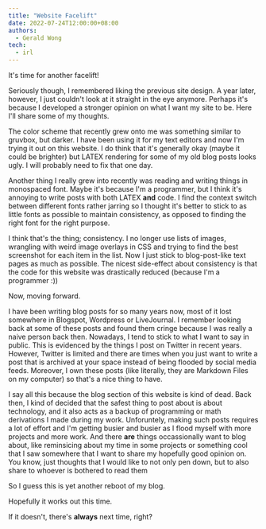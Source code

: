 ```yaml
---
title: "Website Facelift"
date: 2022-07-24T12:00:00+08:00
authors:
  - Gerald Wong
tech: 
  - irl
---
```

It's time for another facelift!

Seriously though, I remembered liking the previous site design.
A year later, however, I just couldn't look at it straight in the eye anymore. 
Perhaps it's because I developed a stronger opinion on what I want my site to be.
Here I'll share some of my thoughts.

<!--more-->

The color scheme that recently grew onto me was something similar to gruvbox, but darker. 
I have been using it for my text editors and now I'm trying it out on this website. 
I do think that it's generally okay (maybe it could be brighter) but LATEX rendering for some of my old blog posts looks ugly.
I will probably need to fix that one day.

Another thing I really grew into recently was reading and writing things in monospaced font. 
Maybe it's because I'm a programmer, but I think it's annoying to write posts with both LATEX **and** code. 
I find the context switch between different fonts rather jarring so I thought it's better to stick to as little fonts as possible to maintain consistency, as opposed to finding the right font for the right purpose.  

I think that's the thing; consistency.
I no longer use lists of images,  wrangling with weird image overlays in CSS and trying to find the best screenshot for each item in the list. 
Now I just stick to blog-post-like text pages as much as possible. 
The nicest side-effect about consistency is that the code for this website was drastically reduced (because I'm a programmer :))

Now, moving forward. 

I have been writing blog posts for so many years now, most of it lost somewhere in Blogspot, Wordpress or LiveJournal.
I remember looking back at some of these posts and found them cringe because I was really a naive person back then.
Nowadays, I tend to stick to what I want to say in public.
This is evidenced by the things I post on Twitter in recent years.
However, Twitter is limited and there are times when you just want to write a post that is archived at your space instead of being flooded by social media feeds. 
Moreover, I own these posts (like literally, they are Markdown Files on my computer) so that's a nice thing to have.

I say all this because the blog section of this website is kind of dead. 
Back then, I kind of decided that the safest thing to post about is about technology, and it also acts as a backup of programming or math derivations I made during my work. 
Unforuntely, making such posts requires a lot of effort and I'm getting busier and busier as I flood myself with more projects and more work. 
And there **are** things occassionally want to blog about, like reminsicing about my time in some projects or something cool that I saw somewhere that I want to share my hopefully good opinion on. 
You know, just thoughts that I would like to not only pen down, but to also share to whoever is bothered to read them

So I guess this is yet another reboot of my blog.

Hopefully it works out this time.

If it doesn't, there's **always** next time, right?
